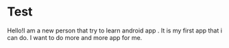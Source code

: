 # Test
Hello!I am a new person that try to learn android app . It is my first app that i can do.
I want to do more and more app for me.
